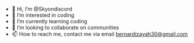 - 👋 Hi, I’m @Skyondiscord
- 👀 I’m interested in coding
- 🌱 I’m currently learning coding
- 💞️ I’m looking to collaborate on communities
- 📫 How to reach me, contact me via email bernardizayah30@gmail.com

<!---
Skyondiscord/Skyondiscord is a ✨ special ✨ repository because its `README.md` (this file) appears on your GitHub profile.
You can click the Preview link to take a look at your changes.
--->
